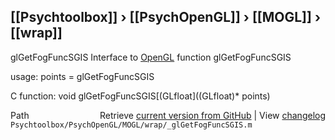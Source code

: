 ## [[Psychtoolbox]] &#8250; [[PsychOpenGL]] &#8250; [[MOGL]] &#8250; [[wrap]]

glGetFogFuncSGIS  Interface to [OpenGL](OpenGL) function glGetFogFuncSGIS  
  
usage:  points = glGetFogFuncSGIS  
  
C function:  void glGetFogFuncSGIS[(GLfloat]((GLfloat)\* points)  




<div class="code_header" style="text-align:right;">
  <span style="float:left;">Path&nbsp;&nbsp;</span> <span class="counter">Retrieve <a href=
  "https://raw.github.com/Psychtoolbox-3/Psychtoolbox-3/beta/Psychtoolbox/PsychOpenGL/MOGL/wrap/_glGetFogFuncSGIS.m">current version from GitHub</a> | View <a href=
  "https://github.com/Psychtoolbox-3/Psychtoolbox-3/commits/beta/Psychtoolbox/PsychOpenGL/MOGL/wrap/_glGetFogFuncSGIS.m">changelog</a></span>
</div>
<div class="code">
  <code>Psychtoolbox/PsychOpenGL/MOGL/wrap/_glGetFogFuncSGIS.m</code>
</div>

